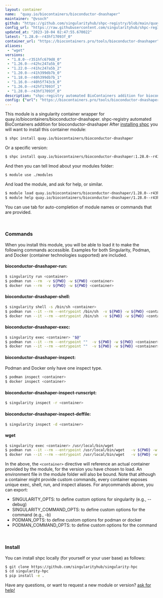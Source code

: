 ```yaml
---
layout: container
name:  "quay.io/biocontainers/bioconductor-dnashaper"
maintainer: "@vsoch"
github: "https://github.com/singularityhub/shpc-registry/blob/main/quay.io/biocontainers/bioconductor-dnashaper/container.yaml"
config_url: "https://raw.githubusercontent.com/singularityhub/shpc-registry/main/quay.io/biocontainers/bioconductor-dnashaper/container.yaml"
updated_at: "2023-10-04 02:47:55.670022"
latest: "1.28.0--r43hf17093f_0"
container_url: "https://biocontainers.pro/tools/bioconductor-dnashaper"
aliases:
 - "wget"
versions:
 - "1.8.0--r351hfc679d8_0"
 - "1.26.0--r42hc247a5b_0"
 - "1.22.0--r41hc247a5b_2"
 - "1.20.0--r41h399db7b_0"
 - "1.18.0--r40h399db7b_1"
 - "1.16.0--r40h5f743cb_0"
 - "1.26.0--r42hf17093f_1"
 - "1.28.0--r43hf17093f_0"
description: "shpc-registry automated BioContainers addition for bioconductor-dnashaper"
config: {"url": "https://biocontainers.pro/tools/bioconductor-dnashaper", "maintainer": "@vsoch", "description": "shpc-registry automated BioContainers addition for bioconductor-dnashaper", "latest": {"1.28.0--r43hf17093f_0": "sha256:53bc1519be67e4dc1857b5196dda4ac34db7ed752d6f43570f4b95e982fd472e"}, "tags": {"1.8.0--r351hfc679d8_0": "sha256:ce797282afc1a6d1f99ec0f0bc8cdbee47126c958e8ef8c1dc031b070200a897", "1.26.0--r42hc247a5b_0": "sha256:fc4fb4be2dd75e600b22dabaf576bf01c0e6e7130d7a97ec7b53d1f10ef7a8f1", "1.22.0--r41hc247a5b_2": "sha256:b181907c79d518a07e703c17491d41489b4919d74899da630d0f21d530829fa2", "1.20.0--r41h399db7b_0": "sha256:001f81dae9656fc4bf7571d8626eb40bdeb947284b396b5db3bc8877282f99a0", "1.18.0--r40h399db7b_1": "sha256:feb4132c0fcfa0697976807d52165faba302f052d07f82c3761d9b28c06857ff", "1.16.0--r40h5f743cb_0": "sha256:3f38cb66fb6a0a5d6a18a41c968c15be6b6c18d56dd7fdf4ec8dfc1bf3e5f7bb", "1.26.0--r42hf17093f_1": "sha256:ff76f1b7a1cacf976a9b914bc90fe361e65b1c41254c92f8f0204f7aa41a245b", "1.28.0--r43hf17093f_0": "sha256:53bc1519be67e4dc1857b5196dda4ac34db7ed752d6f43570f4b95e982fd472e"}, "docker": "quay.io/biocontainers/bioconductor-dnashaper", "aliases": {"wget": "/usr/local/bin/wget"}}
---
```


This module is a singularity container wrapper for quay.io/biocontainers/bioconductor-dnashaper.
shpc-registry automated BioContainers addition for bioconductor-dnashaper
After [installing shpc](#install) you will want to install this container module:


```bash
$ shpc install quay.io/biocontainers/bioconductor-dnashaper
```

Or a specific version:

```bash
$ shpc install quay.io/biocontainers/bioconductor-dnashaper:1.28.0--r43hf17093f_0
```

And then you can tell lmod about your modules folder:

```bash
$ module use ./modules
```

And load the module, and ask for help, or similar.

```bash
$ module load quay.io/biocontainers/bioconductor-dnashaper/1.28.0--r43hf17093f_0
$ module help quay.io/biocontainers/bioconductor-dnashaper/1.28.0--r43hf17093f_0
```

You can use tab for auto-completion of module names or commands that are provided.

<br>

### Commands

When you install this module, you will be able to load it to make the following commands accessible.
Examples for both Singularity, Podman, and Docker (container technologies supported) are included.

#### bioconductor-dnashaper-run:

```bash
$ singularity run <container>
$ podman run --rm  -v ${PWD} -w ${PWD} <container>
$ docker run --rm  -v ${PWD} -w ${PWD} <container>
```

#### bioconductor-dnashaper-shell:

```bash
$ singularity shell -s /bin/sh <container>
$ podman run --it --rm --entrypoint /bin/sh  -v ${PWD} -w ${PWD} <container>
$ docker run --it --rm --entrypoint /bin/sh  -v ${PWD} -w ${PWD} <container>
```

#### bioconductor-dnashaper-exec:

```bash
$ singularity exec <container> "$@"
$ podman run --it --rm --entrypoint ""  -v ${PWD} -w ${PWD} <container> "$@"
$ docker run --it --rm --entrypoint ""  -v ${PWD} -w ${PWD} <container> "$@"
```

#### bioconductor-dnashaper-inspect:

Podman and Docker only have one inspect type.

```bash
$ podman inspect <container>
$ docker inspect <container>
```

#### bioconductor-dnashaper-inspect-runscript:

```bash
$ singularity inspect -r <container>
```

#### bioconductor-dnashaper-inspect-deffile:

```bash
$ singularity inspect -d <container>
```


#### wget

```bash
$ singularity exec <container> /usr/local/bin/wget
$ podman run --it --rm --entrypoint /usr/local/bin/wget   -v ${PWD} -w ${PWD} <container> -c " $@"
$ docker run --it --rm --entrypoint /usr/local/bin/wget   -v ${PWD} -w ${PWD} <container> -c " $@"
```



In the above, the `<container>` directive will reference an actual container provided
by the module, for the version you have chosen to load. An environment file in the
module folder will also be bound. Note that although a container
might provide custom commands, every container exposes unique exec, shell, run, and
inspect aliases. For anycommands above, you can export:

 - SINGULARITY_OPTS: to define custom options for singularity (e.g., --debug)
 - SINGULARITY_COMMAND_OPTS: to define custom options for the command (e.g., -b)
 - PODMAN_OPTS: to define custom options for podman or docker
 - PODMAN_COMMAND_OPTS: to define custom options for the command

<br>

### Install

You can install shpc locally (for yourself or your user base) as follows:

```bash
$ git clone https://github.com/singularityhub/singularity-hpc
$ cd singularity-hpc
$ pip install -e .
```

Have any questions, or want to request a new module or version? [ask for help!](https://github.com/singularityhub/singularity-hpc/issues)